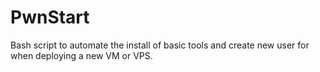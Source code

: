 # PwnStart
Bash script to automate the install of basic tools and create new user for when deploying a new VM or VPS. 
